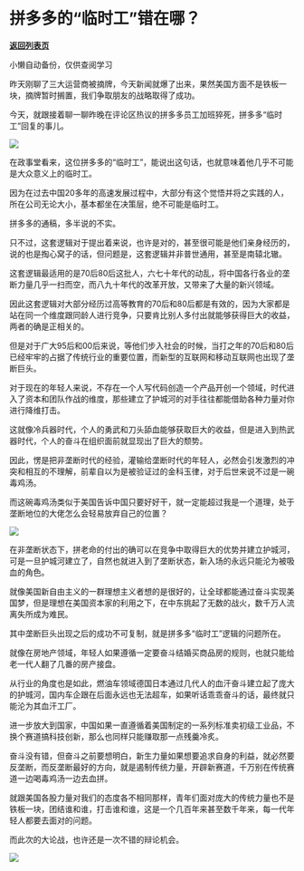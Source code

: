 # 拼多多的“临时工”错在哪？

[**返回列表页**](/gzh/政事堂2019)

小懒自动备份，仅供查阅学习

昨天刚聊了三大运营商被摘牌，今天新闻就爆了出来，果然美国方面不是铁板一块，摘牌暂时搁置，我们争取朋友的战略取得了成功。  

  

今天，就跟接着聊一聊昨晚在评论区热议的拼多多员工加班猝死，拼多多“临时工”回复的事儿。

  

![](https://mmbiz.qpic.cn/mmbiz_jpg/rxhS23yu8cMPDmV8I9SpKfEuTvXvIfR6wNhDakSVg7HYs0o6dcLJHw1ict6iaibguRvc5LwOJK5G5e6MB7AH5icZIw/640?wx_fmt=jpeg)

  

在政事堂看来，这位拼多多的“临时工”，能说出这句话，也就意味着他几乎不可能是大众意义上的临时工。

  

因为在过去中国20多年的高速发展过程中，大部分有这个觉悟并将之实践的人，所在公司无论大小，基本都坐在决策层，绝不可能是临时工。  

  

拼多多的通稿，多半说的不实。

  

只不过，这套逻辑对于提出着来说，也许是对的，甚至很可能是他们亲身经历的，说的也是掏心窝子的话，但问题是，这套逻辑并非普世通用，甚至是南辕北辙。

  

这套逻辑最适用的是70后80后这批人，六七十年代的动乱，将中国各行各业的垄断力量几乎一扫而空，而八九十年代的改革开放，又带来了大量的新兴领域。

  

因此这套逻辑对大部分经历过高等教育的70后和80后都是有效的，因为大家都是站在同一个维度跟同龄人进行竞争，只要肯比别人多付出就能够获得巨大的收益，两者的确是正相关的。  

  

但是对于广大95后和00后来说，等他们步入社会的时候，当打之年的70后和80后已经牢牢的占据了传统行业的重要位置，而新型的互联网和移动互联网也出现了垄断巨头。

  

对于现在的年轻人来说，不存在一个人写代码创造一个产品开创一个领域，时代进入了资本和团队作战的维度，那些建立了护城河的对手往往都能借助各种力量对你进行降维打击。

  

这就像冷兵器时代，个人的勇武和刀头舔血能够获取巨大的收益，但是进入到热武器时代，个人的奋斗在组织面前就显现出了巨大的颓势。

  

因此，愣是把非垄断时代的经验，灌输给垄断时代的年轻人，必然会引发激烈的冲突和相互的不理解，前辈自以为是被验证过的金科玉律，对于后世来说不过是一碗毒鸡汤。

  

而这碗毒鸡汤类似于美国告诉中国只要好好干，就一定能超过我是一个道理，处于垄断地位的大佬怎么会轻易放弃自己的位置？  

  

![](https://mmbiz.qpic.cn/mmbiz_jpg/rxhS23yu8cMPDmV8I9SpKfEuTvXvIfR6o4ezWUPicLkxMZQCl1K5r2kVU55kiaJNQdXj6iaWuWYEzxh7QIw2EweAQ/640?wx_fmt=jpeg)

  

在非垄断状态下，拼老命的付出的确可以在竞争中取得巨大的优势并建立护城河，可是一旦护城河建立了，自然也就进入到了垄断状态，新入场的永远只能沦为被吸血的角色。

  

就像美国新自由主义的一群理想主义者想的是很好的，让全球都能通过奋斗实现美国梦，但是理想在美国资本家的利用之下，在中东挑起了无数的战火，数千万人流离失所成为难民。  

  

其中垄断巨头出现之后的成功不可复制，就是拼多多“临时工”逻辑的问题所在。

  

就像在房地产领域，年轻人如果遵循一定要奋斗结婚买商品房的规则，也就只能给老一代人翻了几番的房产接盘。

  

从行业的角度也是如此，燃油车领域德国日本通过几代人的血汗奋斗建立起了庞大的护城河，国内车企跟在后面永远也无法超车，如果听话乖乖奋斗的话，最终就只能沦为其血汗工厂。  

  

进一步放大到国家，中国如果一直遵循着美国制定的一系列标准卖初级工业品，不换个赛道搞科技创新，那么也同样只能赚取那一点残羹冷炙。

  

奋斗没有错，但奋斗之前要想明白，新生力量如果想要追求自身的利益，就必然要反垄断，而反垄断最好的方向，就是遏制传统力量，开辟新赛道，千万别在传统赛道一边喝毒鸡汤一边去血拼。  

  

就跟美国各股力量对我们的态度各不相同那样，青年们面对庞大的传统力量也不是铁板一块，团结谁和谁，打击谁和谁，这是一个几百年来甚至数千年来，每一代年轻人都要去面对的问题。  

  

而此次的大论战，也许还是一次不错的辩论机会。  

  

![](https://mmbiz.qpic.cn/mmbiz_jpg/rxhS23yu8cPp0iaKAfe0ZsWfgGcY72o9Nror8TicrtnlDsqzY7y4Kum4fM3X0FMEGlbvm9HvZUiaETSnLt4DHNLbQ/640?wx_fmt=jpeg)

